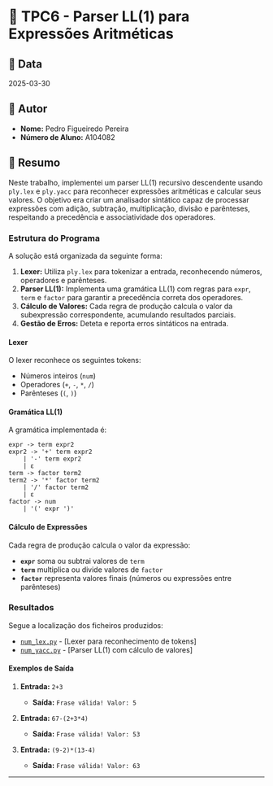 # 📌 TPC6 - Parser LL(1) para Expressões Aritméticas

## 📅 Data
2025-03-30

## 👤 Autor
- **Nome:** Pedro Figueiredo Pereira
- **Número de Aluno:** A104082

## 📖 Resumo
Neste trabalho, implementei um parser LL(1) recursivo descendente usando `ply.lex` e `ply.yacc` para reconhecer expressões aritméticas e calcular seus valores. O objetivo era criar um analisador sintático capaz de processar expressões com adição, subtração, multiplicação, divisão e parênteses, respeitando a precedência e associatividade dos operadores.

### **Estrutura do Programa**
A solução está organizada da seguinte forma:
1. **Lexer:** Utiliza `ply.lex` para tokenizar a entrada, reconhecendo números, operadores e parênteses.
2. **Parser LL(1):** Implementa uma gramática LL(1) com regras para `expr`, `term` e `factor` para garantir a precedência correta dos operadores.
3. **Cálculo de Valores:** Cada regra de produção calcula o valor da subexpressão correspondente, acumulando resultados parciais.
4. **Gestão de Erros:** Deteta e reporta erros sintáticos na entrada.

#### **Lexer**
O lexer reconhece os seguintes tokens:
- Números inteiros (`num`)
- Operadores (`+`, `-`, `*`, `/`)
- Parênteses (`(`, `)`)

#### **Gramática LL(1)**
A gramática implementada é:
```
expr -> term expr2
expr2 -> '+' term expr2
    | '-' term expr2
    | ε
term -> factor term2
term2 -> '*' factor term2
    | '/' factor term2
    | ε
factor -> num
    | '(' expr ')'
```

#### **Cálculo de Expressões**
Cada regra de produção calcula o valor da expressão:
- **`expr`** soma ou subtrai valores de `term`
- **`term`** multiplica ou divide valores de `factor`
- **`factor`** representa valores finais (números ou expressões entre parênteses)

### **Resultados**
Segue a localização dos ficheiros produzidos:
- [`num_lex.py`](num_lex.py) - [Lexer para reconhecimento de tokens]
- [`num_yacc.py`](num_yacc.py) - [Parser LL(1) com cálculo de valores]

#### **Exemplos de Saída**
1. **Entrada:** `2+3`
   - **Saída:** `Frase válida! Valor: 5`

2. **Entrada:** `67-(2+3*4)`
   - **Saída:** `Frase válida! Valor: 53`

3. **Entrada:** `(9-2)*(13-4)`
   - **Saída:** `Frase válida! Valor: 63`

---
